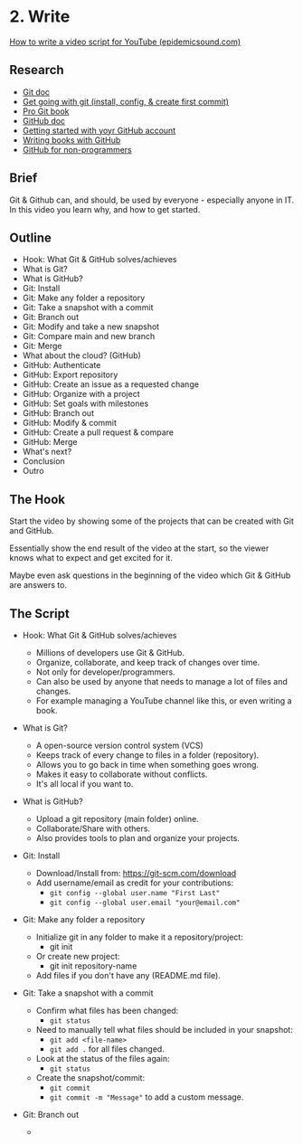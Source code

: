 # 2. Write

[How to write a video script for YouTube (epidemicsound.com)](https://www.epidemicsound.com/blog/how-to-write-a-video-script-for-youtube/)

## Research

- [Git doc](https://git-scm.com/doc)
- [Get going with git (install, config, & create first commit)](https://git-scm.com/video/get-going)
- [Pro Git book](https://git-scm.com/book/en/v2)
- [GitHub doc](https://docs.github.com/en)
- [Getting started with yoyr GitHub account](https://docs.github.com/en/get-started/onboarding/getting-started-with-your-github-account)
- [Writing books with GitHub](https://braythwayt.com/2015/01/29/how-i-write-books-with-github-and-leanpub.html)
- [GitHub for non-programmers](https://github.com/tvanantwerp/github-for-non-programmers)

## Brief

Git & Github can, and should, be used by everyone - especially anyone in IT.
In this video you learn why, and how to get started.

## Outline

- Hook: What Git & GitHub solves/achieves
- What is Git?
- What is GitHub?
- Git: Install
- Git: Make any folder a repository
- Git: Take a snapshot with a commit
- Git: Branch out
- Git: Modify and take a new snapshot
- Git: Compare main and new branch
- Git: Merge
- What about the cloud? (GitHub)
- GitHub: Authenticate
- GitHub: Export repository
- GitHub: Create an issue as a requested change
- GitHub: Organize with a project
- GitHub: Set goals with milestones
- GitHub: Branch out
- GitHub: Modify & commit
- GitHub: Create a pull request & compare
- GitHub: Merge
- What's next?
- Conclusion
- Outro

## The Hook

Start the video by showing some of the projects that can be created with Git and GitHub.

Essentially show the end result of the video at the start, so the viewer knows what to expect and get excited for it.

Maybe even ask questions in the beginning of the video which Git & GitHub are answers to.

## The Script

- Hook: What Git & GitHub solves/achieves

    - Millions of developers use Git & GitHub.
    - Organize, collaborate, and keep track of changes over time.
    - Not only for developer/programmers.
    - Can also be used by anyone that needs to manage a lot of files and changes.
    - For example managing a YouTube channel like this, or even writing a book.

- What is Git?

    - A open-source version control system (VCS)
    - Keeps track of every change to files in a folder (repository).
    - Allows you to go back in time when something goes wrong.
    - Makes it easy to collaborate without conflicts.
    - It's all local if you want to.

- What is GitHub?

    - Upload a git repository (main folder) online.
    - Collaborate/Share with others.
    - Also provides tools to plan and organize your projects.

- Git: Install

    - Download/Install from: https://git-scm.com/download
    - Add username/email as credit for your contributions:
        - `git config --global user.name "First Last"`
        - `git config --global user.email "your@email.com"`

- Git: Make any folder a repository

    - Initialize git in any folder to make it a repository/project:
        - git init
    - Or create new project:
        - git init repository-name
    - Add files if you don't have any (README.md file).

- Git: Take a snapshot with a commit

    - Confirm what files has been changed:
        - `git status`
    - Need to manually tell what files should be included in your snapshot:
        - `git add <file-name>`
        - `git add .` for all files changed.
    - Look at the status of the files again:
        - `git status`
    - Create the snapshot/commit:
        - `git commit`
        - `git commit -m "Message"` to add a custom message.

- Git: Branch out

    -